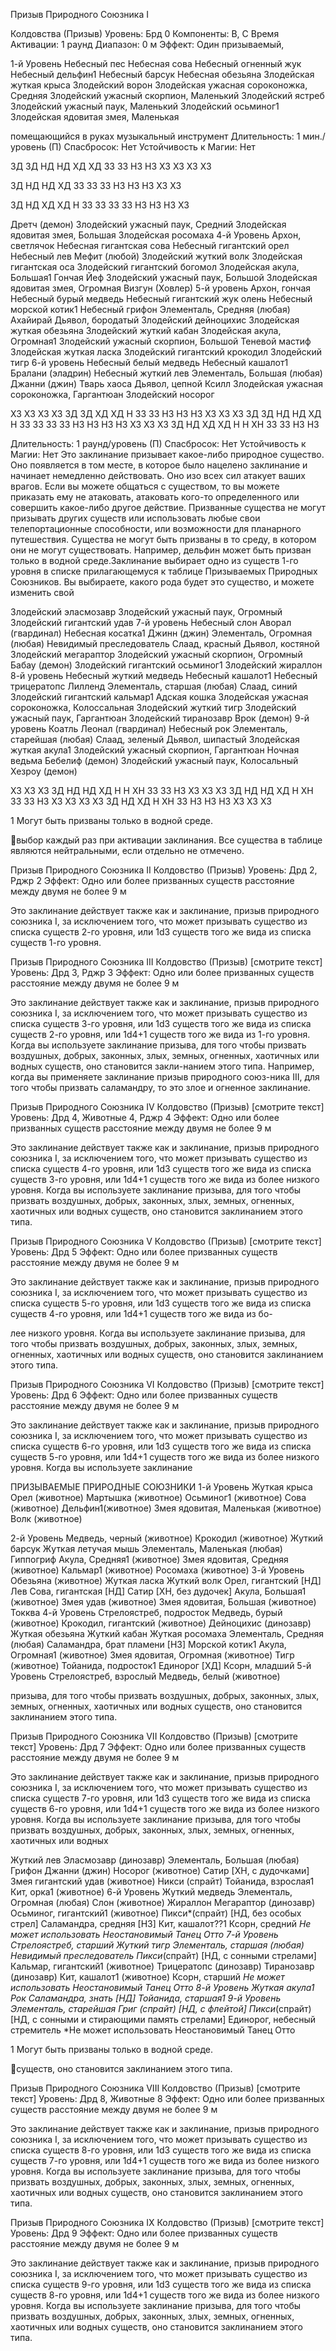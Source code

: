 
Призыв Природного Союзника I

Колдовства (Призыв)
Уровень: Брд 0
Компоненты: В, С
Время Активации: 1 раунд
Диапазон: 0 м
Эффект: Один призываемый,

1-й Уровень
Небесный пес
Небесная сова
Небесный огненный жук
Небесный дельфин1
Небесный барсук
Небесная обезьяна
Злодейская жуткая крыса
Злодейский ворон
Злодейская ужасная
сороконожка, Средняя
Злодейский ужасный скорпион,
Маленький
Злодейский ястреб
Злодейский ужасный паук,
Маленький
Злодейский осьминог1
Злодейская ядовитая змея,
Маленькая

помещающийся в руках музыкальный
инструмент
Длительность: 1 мин./уровень (П)
Спасбросок: Нет
Устойчивость к Магии: Нет

ЗД
ЗД
НД
НД
ХД
ХД
ЗЗ
ЗЗ
НЗ
НЗ
ХЗ
ХЗ
ХЗ
ХЗ

ЗД
НД
НД
ХД
ЗЗ
ЗЗ
ЗЗ
НЗ
НЗ
НЗ
ХЗ
ХЗ

ЗД
НД
ХД
ХД
Н
ЗЗ
ЗЗ
ЗЗ
ЗЗ
НЗ
НЗ
НЗ
ХЗ

Дретч (демон)
Злодейский ужасный паук,
Средний
Злодейская ядовитая змея,
Большая
Злодейская росомаха
4-й Уровень
Архон, светлячок
Небесная гигантская сова
Небесный гигантский орел
Небесный лев
Мефит (любой)
Злодейский жуткий волк
Злодейская гигантская оса
Злодейский гигантский богомол
Злодейская акула, Большая1
Гончая Йеф
Злодейский ужасный паук,
Большой
Злодейская ядовитая змея,
Огромная
Визгун (Ховлер)
5-й уровень
Архон, гончая
Небесный бурый медведь
Небесный гигантский жук олень
Небесный морской котик1
Небесный грифон
Элементаль, Средняя (любая)
Ахайирай
Дьявол, бородатый
Злодейский дейноцихис
Злодейская жуткая обезьяна
Злодейский жуткий кабан
Злодейская акула, Огромная1
Злодейский ужасный скорпион,
Большой
Теневой мастиф
Злодейская жуткая ласка
Злодейский гигантский крокодил
Злодейский тигр
6-й уровень
Небесный белый медведь
Небесный кашалот1
Бралани (эладрин)
Небесный жуткий лев
Элементаль, Большая (любая)
Джанни (джин)
Тварь хаоса
Дьявол, цепной
Ксилл
Злодейская ужасная
сороконожка, Гаргантюан
Злодейский носорог

ХЗ
ХЗ
ХЗ
ХЗ
ЗД
ЗД
ХД
ХД
Н
ЗЗ
ЗЗ
НЗ
НЗ
НЗ
ХЗ
ХЗ
ХЗ
ЗД
ЗД
НД
НД
ХД
Н
ЗЗ
ЗЗ
ЗЗ
ЗЗ
НЗ
НЗ
НЗ
НЗ
ХЗ
ХЗ
ХЗ
ЗД
НД
ХД
ХД
Н
Н
ХН
ЗЗ
ЗЗ
НЗ
НЗ

Длительность: 1 раунд/уровень (П)
Спасбросок: Нет
Устойчивость к Магии: Нет
Это заклинание призывает какое-либо
природное существо. Оно появляется в
том месте, в которое было нацелено заклинание и начинает немедленно действовать. Оно изо всех сил атакует ваших
врагов. Если вы можете общаться с существом, то вы можете приказать ему не
атаковать, атаковать кого-то определенного или совершить какое-либо другое
действие.
Призванные существа не могут призывать других существ или использовать
любые свои телепортационные способности, или возможности для планарного
путешествия. Существа не могут быть
призваны в то среду, в котором они не
могут существовать. Например, дельфин
может быть призван только в водной среде.Заклинание выбирает одно из существ
1-го уровня в списке прилагающемуся к
таблице Призываемых Природных Союзников. Вы выбираете, какого рода будет
это существо, и можете изменить свой

Злодейский эласмозавр
Злодейский ужасный паук,
Огромный
Злодейский гигантский удав
7-й уровень
Небесный слон
Аворал (гвардинал)
Небесная косатка1
Джинн (джин)
Элементаль, Огромная (любая)
Невидимый преследователь
Слаад, красный
Дьявол, костяной
Злодейский мегараптор
Злодейский ужасный скорпион,
Огромный
Бабау (демон)
Злодейский гигантский
осьминог1
Злодейский жираллон
8-й уровень
Небесный жуткий медведь
Небесный кашалот1
Небесный трицератопс
Лилленд
Элементаль, старшая (любая)
Слаад, синий
Злодейский гигантский кальмар1
Адская кошка
Злодейская ужасная
сороконожка, Колоссальная
Злодейский жуткий тигр
Злодейский ужасный паук,
Гаргантюан
Злодейский тиранозавр
Врок (демон)
9-й уровень
Коатль
Леонал (гвардинал)
Небесный рок
Элементаль, старейшая (любая)
Слаад, зеленый
Дьявол, шипастый
Злодейская жуткая акула1
Злодейский ужасный скорпион,
Гаргантюан
Ночная ведьма
Бебелиф (демон)
Злодейский ужасный паук,
Колосальный
Хезроу (демон)

ХЗ
ХЗ
ХЗ
ЗД
НД
НД
ХД
Н
Н
ХН
ЗЗ
ЗЗ
НЗ
ХЗ
ХЗ
ХЗ
ЗД
НД
НД
ХД
Н
ХН
ЗЗ
ЗЗ
НЗ
ХЗ
ХЗ
ХЗ
ХЗ
ЗД
НД
ХД
Н
ХН
ЗЗ
НЗ
НЗ
НЗ
ХЗ
ХЗ
ХЗ

1 Могут быть призваны только в водной среде.

выбор каждый раз при активации заклинания. Все существа в таблице являются
нейтральными, если отдельно не отмечено.

Призыв Природного Союзника II
Колдовство (Призыв)
Уровень: Дрд 2, Рджр 2
Эффект: Одно или более призванных
существ расстояние между двумя не
более 9 м

Это заклинание действует также как и
заклинание, призыв природного союзника I, за исключением того, что может
призывать существо из списка существ
2-го уровня, или 1d3 существ того же
вида из списка существ 1-го уровня.

Призыв Природного Союзника III
Колдовство (Призыв) [смотрите текст]
Уровень: Дрд 3, Рджр 3
Эффект: Одно или более призванных
существ расстояние между двумя не
более 9 м

Это заклинание действует также как и
заклинание, призыв природного союзника I, за исключением того, что может
призывать существо из списка существ
3-го уровня, или 1d3 существ того же
вида из списка существ 2-го уровня,
или 1d4+1 существ того же вида из 1-го
уровня.
Когда вы используете заклинание
призыва, для того чтобы призвать воздушных, добрых, законных, злых, земных, огненных, хаотичных или водных
существ, оно становится закли-нанием
этого типа.
Например, когда вы применяете заклинание призыв природного союз-ника
III, для того чтобы призвать саламандру,
то это злое и огненное заклинание.

Призыв Природного Союзника IV
Колдовство (Призыв) [смотрите текст]
Уровень: Дрд 4, Животные 4, Рджр 4
Эффект: Одно или более призванных
существ расстояние между двумя не
более 9 м

Это заклинание действует также как и
заклинание, призыв природного союзника I, за исключением того, что может
призывать существо из списка существ
4-го уровня, или 1d3 существ того же
вида из списка существ 3-го уровня,
или 1d4+1 существ того же вида из более низкого уровня.
Когда вы используете заклинание
призыва, для того чтобы призвать воздушных, добрых, законных, злых, земных, огненных, хаотичных или водных
существ, оно становится заклинанием
этого типа.

Призыв Природного Союзника V
Колдовство (Призыв) [смотрите текст]
Уровень: Дрд 5
Эффект: Одно или более призванных
существ расстояние между двумя не
более 9 м

Это заклинание действует также как и
заклинание, призыв природного союзника I, за исключением того, что может
призывать существо из списка существ
5-го уровня, или 1d3 существ того же
вида из списка существ 4-го уровня,
или 1d4+1 существ того же вида из бо-

лее низкого уровня.
Когда вы используете заклинание
призыва, для того чтобы призвать воздушных, добрых, законных, злых, земных, огненных, хаотичных или водных
существ, оно становится заклинанием
этого типа.

Призыв Природного Союзника VI
Колдовство (Призыв) [смотрите текст]
Уровень: Дрд 6
Эффект: Одно или более призванных
существ расстояние между двумя не
более 9 м

Это заклинание действует также как и
заклинание, призыв природного союзника I, за исключением того, что может
призывать существо из списка существ
6-го уровня, или 1d3 существ того же
вида из списка существ 5-го уровня,
или 1d4+1 существ того же вида из более низкого уровня.
Когда вы используете заклинание

ПРИЗЫВАЕМЫЕ ПРИРОДНЫЕ СОЮЗНИКИ
1-й Уровень
Жуткая крыса
Орел (животное)
Мартышка (животное)
Осьминог1 (животное)
Сова (животное)
Дельфин1(животное)
Змея ядовитая, Маленькая
(животное)
Волк (животное)

2-й Уровень
Медведь, черный (животное)
Крокодил (животное)
Жуткий барсук
Жуткая летучая мышь
Элементаль, Маленькая (любая)
Гиппогриф
Акула, Средняя1 (животное)
Змея ядовитая, Средняя (животное)
Кальмар1 (животное)
Росомаха (животное)
3-й Уровень
Обезьяна (животное)
Жуткая ласка
Жуткий волк
Орел, гигантский [НД]
Лев
Сова, гигантская [НД]
Сатир [ХН, без дудочек]
Акула, Большая1 (животное)
Змея удав (животное)
Змея ядовитая, Большая (животное)
Токква
4-й Уровень
Стрелоястреб, подросток
Медведь, бурый (животное)
Крокодил, гигантский (животное)
Дейноцихис (динозавр)
Жуткая обезьяна
Жуткий кабан
Жуткая росомаха
Элементаль, Средняя (любая)
Саламандра, брат пламени [НЗ]
Морской котик1
Акула, Огромная1 (животное)
Змея ядовитая, Огромная (животное)
Тигр (животное)
Тойанида, подросток1
Единорог [ХД]
Ксорн, младший
5-й Уровень
Стрелоястреб, взрослый
Медведь, белый (животное)

призыва, для того чтобы призвать воздушных, добрых, законных, злых, земных, огненных, хаотичных или водных
существ, оно становится заклинанием
этого типа.

Призыв Природного Союзника VII
Колдовство (Призыв) [смотрите текст]
Уровень: Дрд 7
Эффект: Одно или более призванных
существ расстояние между двумя не
более 9 м

Это заклинание действует также как и
заклинание, призыв природного союзника I, за исключением того, что может
призывать существо из списка существ
7-го уровня, или 1d3 существ того же
вида из списка существ 6-го уровня,
или 1d4+1 существ того же вида из более низкого уровня.
Когда вы используете заклинание
призыва, для того чтобы призвать воздушных, добрых, законных, злых, земных, огненных, хаотичных или водных

Жуткий лев
Эласмозавр (динозавр)
Элементаль, Большая (любая)
Грифон
Джанни (джин)
Носорог (животное)
Сатир [ХН, с дудочками]
Змея гигантский удав (животное)
Никси (спрайт)
Тойанида, взрослая1
Кит, орка1 (животное)
6-й Уровень
Жуткий медведь
Элементаль, Огромная (любая)
Слон (животное)
Жираллон
Мегараптор (динозавр)
Осьминог, гигантский1 (животное)
Пикси*(спрайт) [НД, без особых
стрел]
Саламандра, средняя [НЗ]
Кит, кашалот??1
Ксорн, средний
*Не может использовать
Неостановимый Танец Отто
7-й Уровень
Стрелоястреб, старший
Жуткий тигр
Элементаль, старшая (любая)
Невидимый преследователь
Пикси*(спрайт) [НД, с сонными
стрелами]
Кальмар, гигантский1 (животное)
Трицератопс (динозавр)
Тиранозавр (динозавр)
Кит, кашалот1 (животное)
Ксорн, старший
*Не может использовать
Неостановимый Танец Отто
8-й Уровень
Жуткая акула1
Рок
Саламандра, знать [НД]
Тойанида, старшая1
9-й Уровень
Элементаль, старейшая
Григ (спрайт) [НД, с флейтой]
Пикси*(спрайт) [НД, с сонными и
стирающими память стрелами]
Единорог, небесный стремитель
*Не может использовать
Неостановимый Танец Отто

1 Могут быть призваны только в водной среде.

существ, оно становится заклинанием
этого типа.

Призыв Природного Союзника VIII
Колдовство (Призыв) [смотрите текст]
Уровень: Дрд 8, Животные 8
Эффект: Одно или более призванных
существ расстояние между двумя не
более 9 м

Это заклинание действует также как и
заклинание, призыв природного союзника I, за исключением того, что может
призывать существо из списка существ
8-го уровня, или 1d3 существ того же
вида из списка существ 7-го уровня,
или 1d4+1 существ того же вида из более низкого уровня.
Когда вы используете заклинание
призыва, для того чтобы призвать воздушных, добрых, законных, злых, земных, огненных, хаотичных или водных
существ, оно становится заклинанием
этого типа.

Призыв Природного Союзника IХ
Колдовство (Призыв) [смотрите текст]
Уровень: Дрд 9
Эффект: Одно или более призванных
существ расстояние между двумя не
более 9 м

Это заклинание действует также как и
заклинание, призыв природного союзника I, за исключением того, что может
призывать существо из списка существ
9-го уровня, или 1d3 существ того же
вида из списка существ 8-го уровня,
или 1d4+1 существ того же вида из более низкого уровня.
Когда вы используете заклинание
призыва, для того чтобы призвать воздушных, добрых, законных, злых, земных, огненных, хаотичных или водных
существ, оно становится заклинанием
этого типа.